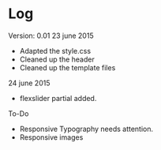 # Log

Version: 0.01
23 june 2015
* Adapted the style.css
* Cleaned up the header
* Cleaned up the template files

24 june 2015
* flexslider partial added.



To-Do
* Responsive Typography needs attention.
* Responsive images

